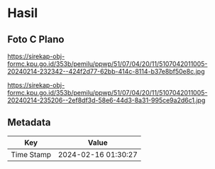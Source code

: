 # Hasil

## Foto C Plano

https://sirekap-obj-formc.kpu.go.id/353b/pemilu/ppwp/51/07/04/20/11/5107042011005-20240214-232342--424f2d77-62bb-414c-8114-b37e8bf50e8c.jpg

https://sirekap-obj-formc.kpu.go.id/353b/pemilu/ppwp/51/07/04/20/11/5107042011005-20240214-235206--2ef8df3d-58e6-44d3-8a31-995ce9a2d6c1.jpg


## Metadata

| Key        | Value               |
| ---------- | ------------------- |
| Time Stamp | 2024-02-16 01:30:27 |



